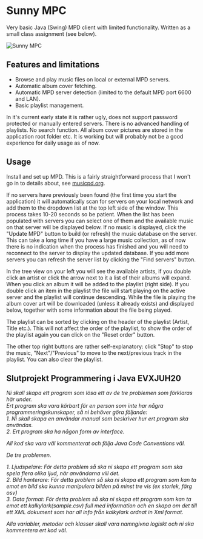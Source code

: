 # Sunny MPC

Very basic Java (Swing) MPD client with limited functionality. Written as a small class assignment (see below).

![Sunny MPC](https://www.bufonaturvard.se/images/sunnympc3.png)

## Features and limitations  

- Browse and play music files on local or external MPD servers.    
- Automatic album cover fetching.  
- Automatic MPD server detection (limited to the default MPD port 6600 and LAN).  
- Basic playlist management.  

In it's current early state it is rather ugly, does not support password protected or manually entered servers. There is no advanced handling of playlists. No search function. All album cover pictures are stored in the application root folder etc. It is working but will probably not be a good experience for daily usage as of now.

## Usage  

Install and set up MPD. This is a fairly straightforward process that I won't go in to details about, see [musicpd.org](https://www.musicpd.org/doc/html/index.html).

If no servers have previously been found (the first time you start the application) it will automatically scan for servers on your local network and add them to the dropdown list at the top left side of the window. This process takes 10-20 seconds so be patient. When the list has been populated with servers you can select one of them and the available music on that server will be displayed below. If no music is displayed, click the "Update MPD" button to build (or refresh) the music database on the server. This can take a long time if you have a large music collection, as of now there is no indication when the process has finished and you will need to reconnect to the server to display the updated database. If you add more servers you can refresh the server list by clicking the "Find servers" button.  

In the tree view on your left you will see the available artists, if you double click an artist or click the arrow next to it a list of their albums will expand. When you click an album it will be added to the playlist (right side). If you double click an item in the playlist the file will start playing on the active server and the playlist will continue descending. While the file is playing the album cover art will be downloaded (unless it already exists) and displayed below, together with some information about the file being played.  

The playlist can be sorted by clicking on the header of the playlist (Artist, Title etc.). This will not affect the order of the playlist, to show the order of the playlist again you can click on the "Reset order" button.

The other top right buttons are rather self-explanatory: click "Stop" to stop the music, "Next"/"Previous" to move to the next/previous track in the playlist. You can also clear the playlist.

## Slutprojekt Programmering i Java EVXJUH20

*Ni skall skapa ett program som lösa ett av de tre problemen som förklaras här under.*  
*Ert program ska vara körbart för en person som inte har några programmeringskunskaper, så ni behöver göra följande:*  
*1. Ni skall skapa en användar manual som beskriver hur ert program ska användas.*  
*2. Ert program ska ha någon form av interface.*  

*All kod ska vara väl kommenterat och följa Java Code Conventions väl.*  

*De tre problemen.*  

*_1. Ljudspelare: För detta problem så ska ni skapa ett program som ska spela flera olika ljud, när användarna vill det._*   
*2. Bild hanterare: För detta problem så ska ni skapa ett program som kan ta emot en bild ska kunna manipulera bilden på minst tre vis (ex storlek, färg osv)*  
*3. Data format: För detta problem så ska ni skapa ett program som kan ta emot ett kalkylark(sample.csv) full med information och en skapa om det till ett XML dokument som har all info från kalkylark ordnat in Xml format.*  

*Alla variabler, metoder och klasser skall vara namngivna logiskt och ni ska kommentera ert kod väl.*